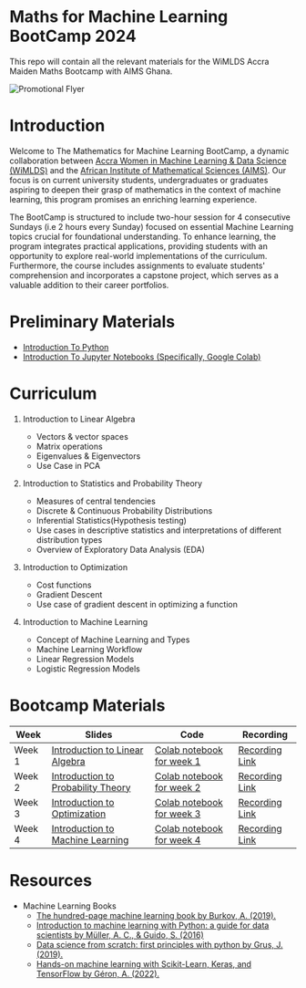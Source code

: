 # Maths for Machine Learning BootCamp 2024
This repo will contain all the relevant materials for the WiMLDS Accra Maiden Maths Bootcamp with AIMS Ghana.

![Promotional Flyer](https://raw.githubusercontent.com/WiMLDS-Ghana/MathsBootCamp24/main/flyer.jpeg)



# Introduction

Welcome to The Mathematics for Machine Learning BootCamp, a dynamic collaboration between [Accra Women in Machine Learning & Data Science (WiMLDS)](http://wimlds.org/about-the-accra-team/) and the [African Institute of Mathematical Sciences (AIMS)](https://aims.edu.gh).  Our focus is on current university students, undergraduates or graduates aspiring to deepen their grasp of mathematics in the context of machine learning, this program promises an enriching learning experience.

The BootCamp is structured to include two-hour session for 4 consecutive Sundays (i.e 2 hours every Sunday) focused on essential Machine Learning topics crucial for foundational understanding. To enhance learning, the program integrates practical applications, providing students with an opportunity to explore real-world implementations of the curriculum. Furthermore, the course includes assignments to evaluate students' comprehension and incorporates a capstone project, which serves as a valuable addition to their career portfolios. 

# Preliminary Materials

- [Introduction To Python](https://github.com/Emmanuel-Afrifa/MathsBootCamp24/blob/main/introduction_to_python.ipynb)
- [Introduction To Jupyter Notebooks (Specifically, Google Colab)](https://github.com/Emmanuel-Afrifa/MathsBootCamp24/blob/main/intro_to_jupyter_notebook.ipynb)


# Curriculum
1. Introduction to Linear Algebra
      -  Vectors & vector spaces
      -  Matrix operations
      -  Eigenvalues & Eigenvectors
      -  Use Case in PCA
   
2. Introduction to Statistics and Probability Theory
     - Measures of central tendencies
     - Discrete & Continuous Probability Distributions
     - Inferential Statistics(Hypothesis testing)
     - Use cases in descriptive statistics and interpretations of different distribution types
     - Overview of Exploratory Data Analysis (EDA)

3. Introduction to Optimization
    - Cost functions
    - Gradient Descent
    - Use case of gradient descent in optimizing a function

4. Introduction to Machine Learning
    - Concept of Machine Learning and Types
    - Machine Learning Workflow
    - Linear Regression Models
    - Logistic Regression Models
    


# Bootcamp Materials
| Week  | Slides | Code | Recording |
|----------|----------|----------| ----------|
| Week 1 | [Introduction to Linear Algebra](https://github.com/WiMLDS-Ghana/MathsBootCamp24/blob/main/Week_1_WiMLDS_Introduction_To_Linear_Algebra.pdf "link to pdf file") | [Colab notebook for week 1](https://github.com/Emmanuel-Afrifa/MathsBootCamp24/blob/main/Python_codes/Week_1_python_codes_linear_algebra.ipynb) | [Recording Link](URL "Optional Title")|
| Week 2 | [Introduction to Probability Theory]([https://github.com/Emmanuel-Afrifa/MathsBootCamp24/blob/main/Week_2_Introduction_To_Probability_Theory.pdf](https://github.com/WiMLDS-Ghana/MathsBootCamp24/blob/main/Week_2_WiMLDS_Introduction_to_Probability_Theory_and_Statistics.pdf) "link to pdf file") | [Colab notebook for week 2](https://github.com/Emmanuel-Afrifa/MathsBootCamp24/blob/main/Python_codes/Week_2_python_codes_probability_and_statistics.ipynb) | [Recording Link](URL "Optional Title")|
| Week 3 | [Introduction to Optimization]([https://github.com/Emmanuel-Afrifa/MathsBootCamp24/blob/main/Week_3_Introduction_to_Optimization.pdf](https://github.com/WiMLDS-Ghana/MathsBootCamp24/blob/main/Week3_WiMLDS_Introduction_to_Optimization.pdf) "Optional Title") | [Colab notebook for week 3](https://github.com/Emmanuel-Afrifa/MathsBootCamp24/blob/main/Python_codes/Week_3_python_codes_optimization.ipynb) | [Recording Link](URL "Optional Title")|
| Week 4 | [Introduction to Machine Learning]([https://github.com/Emmanuel-Afrifa/MathsBootCamp24/blob/main/Week_4_Introduction_To_Machine_Learning.pdf](https://github.com/WiMLDS-Ghana/MathsBootCamp24/blob/main/Week_4_WiMLDS_Introduction_To_Machine_Learning.pdf) "link to pdf file") | [Colab notebook for week 4](https://github.com/Emmanuel-Afrifa/MathsBootCamp24/blob/main/Python_codes/Week_4_python_codes_Linear_Regression_Logistic_Regression.ipynb) | [Recording Link](URL "Optional Title")|

# Resources
 - Machine Learning Books
    - [The hundred-page machine learning book by Burkov, A. (2019).](https://order-papers.com/sites/default/files/tmp/webform/order_download/pdf-the-hundred-page-machine-learning-book-andriy-burkov-pdf-download-free-book-d835289.pdf)
    - [Introduction to machine learning with Python: a guide for data scientists by Müller, A. C., & Guido, S. (2016)](https://smartnet.niua.org/sites/default/files/webform/ai-strategy/pdf-introduction-to-machine-learning-with-python-a-guide-for-data-sc-andreas-c-mller-sarah-guido-pdf-download-free-book-aa67cdb.pdf)
    - [ Data science from scratch: first principles with python by Grus, J. (2019).](http://www.ir.juit.ac.in:8080/jspui/bitstream/123456789/5371/1/Data%20Science%20from%20Scratch%20First%20Principles%20with%20Python%20by%20Joel%20Grus.pdf)
    - [Hands-on machine learning with Scikit-Learn, Keras, and TensorFlow by Géron, A. (2022).](https://www.stembook.org/sites/default/files/scf_members_attachment/pdf-hands-on-machine-learning-with-scikit-learn-keras-and-tensorflo-aurlien-gron-pdf-download-free-book-e25751f.pdf)

